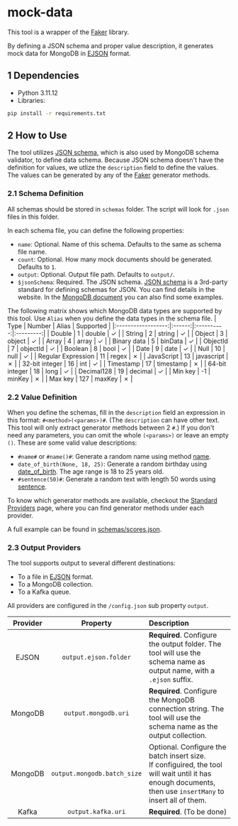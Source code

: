 # mock-data
This tool is a wrapper of the [Faker](https://faker.readthedocs.io/en/stable/index.html) library.

By defining a JSON schema and proper value description, it generates mock data for MongoDB in [EJSON](https://www.mongodb.com/docs/manual/reference/mongodb-extended-json/) format.

## 1 Dependencies
- Python 3.11.12
- Libraries:
```bash
pip install -r requirements.txt
```

## 2 How to Use
The tool utilizes [JSON schema](https://json-schema.org/), which is also used by MongoDB schema validator, to define data schema. Because JSON schema doesn't have the definition for values, we utlize the `description` field to define the values. The values can be generated by any of the [Faker](https://faker.readthedocs.io/en/stable/index.html) generator methods. 

### 2.1 Schema Definition
All schemas should be stored in `schemas` folder. The script will look for `.json` files in this folder.

In each schema file, you can define the following properties:
- `name`: Optional. Name of this schema. Defaults to the same as schema file name.
- `count`: Optional. How many mock documents should be generated. Defaults to `1`.
- `output`: Optional. Output file path. Defaults to `output/`.
- `$jsonSchema`: Required. The JSON schema. [JSON schema](https://json-schema.org/) is a 3rd-party standard for defining schemas for JSON. You can find details in the website. In the [MongoDB document](https://www.mongodb.com/docs/manual/reference/operator/query/jsonSchema/) you can also find some examples.

The following matrix shows which MongoDB data types are supported by this tool. Use `Alias` when you define the data types in the schema file.
|        Type        | Number |   Alias    | Supported |
|:------------------:|:------:|:----------:|:---------:|
|       Double       |   1    |   double   |  &check;  |
|       String       |   2    |   string   |  &check;  |
|       Object       |   3    |   object   |  &check;  |
|       Array        |   4    |   array    |  &check;  |
|    Binary data     |   5    |  binData   |  &check;  |
|      ObjectId      |   7    |  objectId  |  &check;  |
|      Boolean       |   8    |    bool    |  &check;  |
|        Date        |   9    |    date    |  &check;  |
|        Null        |   10   |    null    |  &check;  |
| Regular Expression |   11   |   regex    |  &cross;  |
|     JavaScript     |   13   | javascript |  &cross;  |
|   32-bit integer   |   16   |    int     |  &check;  |
|     Timestamp      |   17   | timestamp  |  &cross;  |
|   64-bit integer   |   18   |    long    |  &check;  |
|     Decimal128     |   19   |  decimal   |  &check;  |
|      Min key       |   -1   |   minKey   |  &cross;  |
|      Max key       |  127   |   maxKey   |  &cross;  |

### 2.2 Value Definition
When you define the schemas, fill in the `description` field an expression in this format: `#<method>(<params>)#`. (The `description` can have other text. This tool will only extract generator methods between 2 `#`.) If you don't need any parameters, you can omit the whole `(<params>)` or leave an empty `()`. These are some valid value descriptions:
- `#name#` or `#name()#`: Generate a random name using method [name](https://faker.readthedocs.io/en/stable/providers/faker.providers.person.html#faker.providers.person.Provider.name).
- `date_of_birth(None, 18, 25)`: Generate a random birthday using [date_of_birth](https://faker.readthedocs.io/en/stable/providers/faker.providers.date_time.html#faker.providers.date_time.Provider.date_of_birth). The age range is 18 to 25 years old.
- `#sentence(50)#`: Generate a random text with length 50 words using [sentence](https://faker.readthedocs.io/en/stable/providers/faker.providers.lorem.html#faker.providers.lorem.Provider.sentence).

To know which generator methods are available, checkout the [Standard Providers](https://faker.readthedocs.io/en/stable/providers.html) page, where you can find generator methods under each provider.

A full example can be found in [schemas/scores.json](https://github.com/zhangyaoxing/mock-data/blob/main/schemas/scores.json).

### 2.3 Output Providers
The tool supports output to several different destinations:
- To a file in [EJSON](https://www.mongodb.com/docs/manual/reference/mongodb-extended-json/) format.
- To a MongoDB collection.
- To a Kafka queue.

All providers are configured in the `/config.json` sub property `output`.

| Provider |          Property           |                                                                           Description                                                                           |
| :------: | :-------------------------: | :-------------------------------------------------------------------------------------------------------------------------------------------------------------- |
|  EJSON   |    `output.ejson.folder`    | **Required**. Configure the output folder. The tool will use the schema name as output name, with a `.ejson` suffix.                                            |
| MongoDB  |    `output.mongodb.uri`     | **Required**. Configure the MongoDB connection string. The tool will use the schema name as the output collection.                                              |
| MongoDB  | `output.mongodb.batch_size` | Optional. Configure the batch insert size. <br />If configuired, the tool will wait until it has enough documents, then use `insertMany` to insert all of them. |
|  Kafka   |     `output.kafka.uri`      | **Required**. (To be done)                                                                                                                                      |